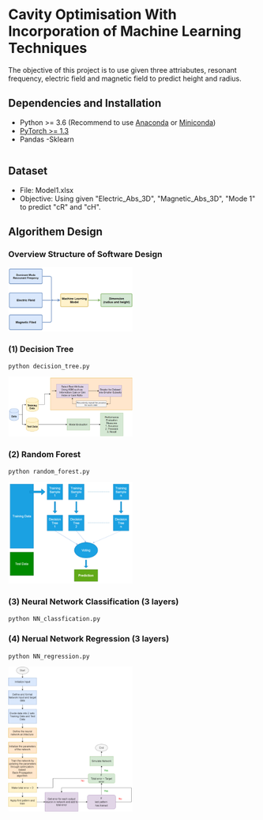 # Cavity Optimisation With Incorporation of Machine Learning Techniques
The objective of this project is to use given three attriabutes,  resonant frequency, electric field and magnetic field to predict height and radius.

## Dependencies and Installation

- Python >= 3.6 (Recommend to use [Anaconda](https://www.anaconda.com/download/#linux) or [Miniconda](https://docs.conda.io/en/latest/miniconda.html))
- [PyTorch >= 1.3](https://pytorch.org/)
- Pandas
-Sklearn
    ```
## Dataset
- File: Model1.xlsx
- Objective: Using given "Electric_Abs_3D", "Magnetic_Abs_3D", "Mode 1" to predict "cR" and "cH".
    
## Algorithem Design 
### Overview Structure of Software Design
<img src="https://github.com/bozliu/Cavity-Optimisation/blob/main/pic/Overview%20of%20System%20Architecture.png" width="50%">

### (1) Decision Tree
```
python decision_tree.py
```
<img src="https://github.com/bozliu/Cavity-Optimisation/blob/main/pic/Decision%20Tree%20Algorithm%20Design.png" width="50%">

### (2) Random Forest 
```
python random_forest.py
```
<img src="https://github.com/bozliu/Cavity-Optimisation/blob/main/pic/Random%20Forest%20Algorithm%20Design.png" width="50%">

### (3) Neural Network Classification (3 layers)

```
python NN_classfication.py
```
### (4) Nerual Network Regression (3 layers) 

```
python NN_regression.py
```
<img src="https://github.com/bozliu/Cavity-Optimisation/blob/main/pic/Neural%20Network%20Algorithm%20Design.png" width="50%">




